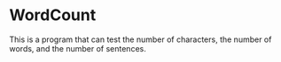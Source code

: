 # WordCount
This is a program that can test the number of characters, the number of words, and the number of sentences.
